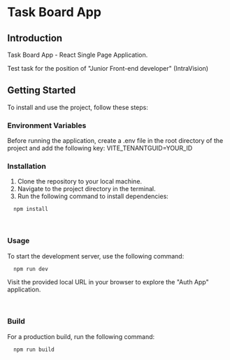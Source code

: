 # Task Board App

## Introduction

Task Board App - React Single Page Application.

Test task for the position of "Junior Front-end developer" (IntraVision)

## Getting Started

To install and use the project, follow these steps:

### Environment Variables

Before running the application, create a .env file in the root directory of the project and add the following key:
VITE_TENANTGUID=YOUR_ID

### Installation

1. Clone the repository to your local machine.
2. Navigate to the project directory in the terminal.
3. Run the following command to install dependencies:

```sh
  npm install
```

<br/>

### Usage

To start the development server, use the following command:

```sh
  npm run dev
```

Visit the provided local URL in your browser to explore the "Auth App" application.

<br/>

### Build

For a production build, run the following command:

```sh
  npm run build
```
